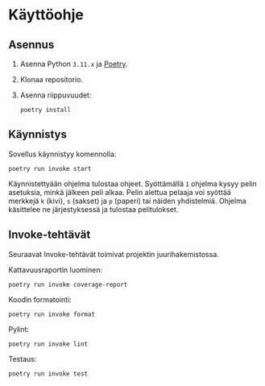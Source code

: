 # Käyttöohje

## Asennus

1. Asenna Python `3.11.x` ja [Poetry](https://python-poetry.org/).
2. Klonaa repositorio.
3. Asenna riippuvuudet:

    ```shell
    poetry install
    ```

## Käynnistys

Sovellus käynnistyy komennolla:

```shell
poetry run invoke start
```

Käynnistettyään ohjelma tulostaa ohjeet.
Syöttämällä `1` ohjelma kysyy pelin asetuksia, minkä jälkeen peli alkaa.
Pelin alettua pelaaja voi syöttää merkkejä `k` (kivi), `s` (sakset) ja `p` (paperi) tai näiden yhdistelmiä.
Ohjelma käsittelee ne järjestyksessä ja tulostaa pelitulokset.

## Invoke-tehtävät

Seuraavat Invoke-tehtävät toimivat projektin juurihakemistossa.

Kattavuusraportin luominen:

```shell
poetry run invoke coverage-report
```

Koodin formatointi:

```shell
poetry run invoke format
```

Pylint:

```shell
poetry run invoke lint
```

Testaus:

```shell
poetry run invoke test
```
